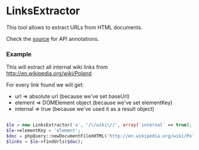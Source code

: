 LinksExtractor
==============

This tool allows to extract URLs from HTML documents.

Check the [source](../LinksExtractor.php) for API annotations.

### Example

This will extract all internal wiki links from http://en.wikipedia.org/wiki/Poland

For every link found we will get:

- url => absolute url (because we've set baseUrl)
- element => DOMElement object (because we've set elementKey)
- internal => true (because we've used it as a result object)

```php

$le = new LinksExtractor('a', '/\/wiki\//', array('internal' => true), 'http://en.wikipedia.org/wiki/');
$le->elementKey = 'element';
$doc = phpQuery::newDocumentFileXHTML('http://en.wikipedia.org/wiki/Poland');
$links = $le->findUrls($doc);

```
